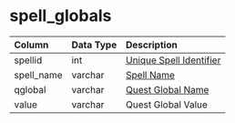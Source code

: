# spell\_globals

| Column | Data Type | Description |
| :--- | :--- | :--- |
| spellid | int | [Unique Spell Identifier](spells_new.md) |
| spell\_name | varchar | [Spell Name](spells_new.md) |
| qglobal | varchar | [Quest Global Name](../../../schema/categories/spells/quest_globals.md) |
| value | varchar | Quest Global Value |

